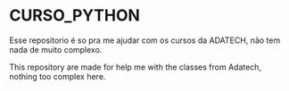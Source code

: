 # CURSO_PYTHON
Esse repositorio é so pra me ajudar com os cursos da ADATECH, não tem nada de muito complexo.

This repository are made for help me with the classes from Adatech, nothing too complex here.
